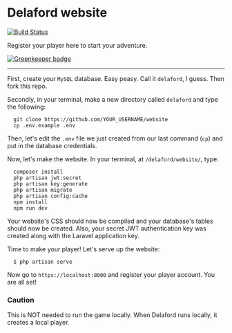 # Delaford website

[![Build Status](https://travis-ci.org/delaford/website.svg?branch=master)](https://travis-ci.org/Delaford/website) 

Register your player here to start your adventure.


[![Greenkeeper badge](https://badges.greenkeeper.io/Delaford/website.svg)](https://greenkeeper.io/)

---

First, create your `MySQL` database. Easy peasy. Call it `delaford`, I guess. Then fork this repo.

Secondly, in your terminal, make a new directory called `delaford` and type the following:

      git clone https://github.com/YOUR_USERNAME/website
      cp .env.example .env

Then, let's edit the `.env` file we just created from our last command (`cp`) and put in the database credentials.

Now, let's make the website. In your terminal, at `/delaford/website/`, type:

      composer install
      php artisan jwt:secret
      php artisan key:generate
      php artisan migrate
      php artisan config:cache
      npm install
      npm run dev

Your website's CSS should now be compiled and your database's tables should now be created. Also, your secret JWT authentication key was created along with the Laravel application key.

Time to make your player! Let's serve up the website:

      $ php artisan serve

Now go to `https://localhost:8000` and register your player account. You are all set!

### Caution

This is NOT needed to run the game locally. When Delaford runs locally, it creates a local player.